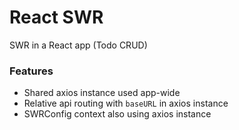 # React SWR

SWR in a React app (Todo CRUD)

### Features

- Shared axios instance used app-wide
- Relative api routing with `baseURL` in axios instance
- SWRConfig context also using axios instance
